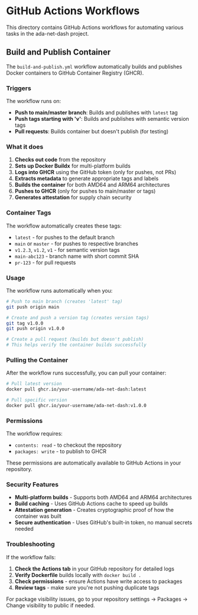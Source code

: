 # GitHub Actions Workflows

This directory contains GitHub Actions workflows for automating various tasks in the ada-net-dash project.

## Build and Publish Container

The `build-and-publish.yml` workflow automatically builds and publishes Docker containers to GitHub Container Registry (GHCR).

### Triggers

The workflow runs on:
- **Push to main/master branch**: Builds and publishes with `latest` tag
- **Push tags starting with 'v'**: Builds and publishes with semantic version tags
- **Pull requests**: Builds container but doesn't publish (for testing)

### What it does

1. **Checks out code** from the repository
2. **Sets up Docker Buildx** for multi-platform builds
3. **Logs into GHCR** using the GitHub token (only for pushes, not PRs)
4. **Extracts metadata** to generate appropriate tags and labels
5. **Builds the container** for both AMD64 and ARM64 architectures
6. **Pushes to GHCR** (only for pushes to main/master or tags)
7. **Generates attestation** for supply chain security

### Container Tags

The workflow automatically creates these tags:
- `latest` - for pushes to the default branch
- `main` or `master` - for pushes to respective branches
- `v1.2.3`, `v1.2`, `v1` - for semantic version tags
- `main-abc123` - branch name with short commit SHA
- `pr-123` - for pull requests

### Usage

The workflow runs automatically when you:

```bash
# Push to main branch (creates 'latest' tag)
git push origin main

# Create and push a version tag (creates version tags)
git tag v1.0.0
git push origin v1.0.0

# Create a pull request (builds but doesn't publish)
# This helps verify the container builds successfully
```

### Pulling the Container

After the workflow runs successfully, you can pull your container:

```bash
# Pull latest version
docker pull ghcr.io/your-username/ada-net-dash:latest

# Pull specific version
docker pull ghcr.io/your-username/ada-net-dash:v1.0.0
```

### Permissions

The workflow requires:
- `contents: read` - to checkout the repository
- `packages: write` - to publish to GHCR

These permissions are automatically available to GitHub Actions in your repository.

### Security Features

- **Multi-platform builds** - Supports both AMD64 and ARM64 architectures
- **Build caching** - Uses GitHub Actions cache to speed up builds
- **Attestation generation** - Creates cryptographic proof of how the container was built
- **Secure authentication** - Uses GitHub's built-in token, no manual secrets needed

### Troubleshooting

If the workflow fails:

1. **Check the Actions tab** in your GitHub repository for detailed logs
2. **Verify Dockerfile** builds locally with `docker build .`
3. **Check permissions** - ensure Actions have write access to packages
4. **Review tags** - make sure you're not pushing duplicate tags

For package visibility issues, go to your repository settings → Packages → Change visibility to public if needed.